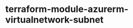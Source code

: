 # terraform-module-azurerm-virtualnetwork-subnet

<!-- BEGINNING OF PRE-COMMIT-TERRAFORM DOCS HOOK -->

<!-- END OF PRE-COMMIT-TERRAFORM DOCS HOOK -->

